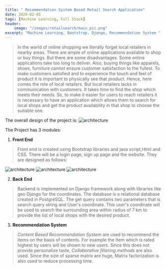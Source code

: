 ```yaml
---
title: " Recommendation System Based Retail Search Application"
date: 2020-02-05
tags: [Machine Learning, Full Stack]
header:
    image: "/images/retailsearch/main_pic.png"
excerpt: "Machine Learning, Bootstrap, Django, Recommendation System "
---
```


> In the world of online shopping we literally forget local retailers in nearby areas. There are ample of online applications available to shop or buy things. But there are some disadvantages. Some online applications take too long to deliver. Also, buying things like apparels, shoes, furniture cannot ensure customer satisfaction to the fullest. To make customers satisfied and to experience the touch and feel of product it is important to physically see that product. Hence, here comes the role of local retailers. But local retailers lacks in communication with customers. It takes time to find the shop which meets their needs. So, to make it easier for users to reach retailers it is necessary to have an application which allows them to search for local shops and get the product availability in that shop to choose the suitable one.

The overall design of the project is: 
<img src="{{ site.url }}{{ site.baseurl }}/images/retailsearch/architecture.png" alt="architecture">

The Project has 3 modules:

1. **Front End** 
> Front end is created using Bootstrap libraries and java script,Html and CSS. There will be a login page, sign up page and the website. They are designed as follows:

<img src="{{ site.url }}{{ site.baseurl }}/images/retailsearch/login.png" alt="architecture">

<img src="{{ site.url }}{{ site.baseurl }}/images/retailsearch/signup.png" alt="architecture">

<img src="{{ site.url }}{{ site.baseurl }}/images/retailsearch/homepage.png" alt="architecture">

2. **Back End**
> Backend is implemented on Django framework along with libraries like geo Django for the coordinates. The database is a relational database created in PostgreSQL. The get query contains two parameters that is search query string and User's coordinate. This user's coordinate will be used to search the surrounding area within radius of 7 km to provide the list of local shops with the desired product.

3. **Recommendation System**
> *Content Based Recommendation System* are used to recommend the items on the basis of contents. For example the Item which is rated highest by users will be shown to new users. Since this does not provide personalize taste, *Collaborative filtering methods* are also used. Since the size of sparse matrix are huge, Matrix factorization is also used to reduce processing time.